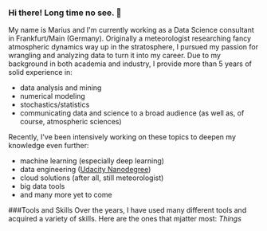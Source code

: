 ### Hi there! Long time no see. 👋
My name is Marius and I'm currently working as a Data Science consultant in Frankfurt/Main (Germany). Originally a meteorologist researching fancy atmospheric dynamics way up in the stratosphere, I pursued my passion for wrangling and analyzing data to turn it into my career. Due to my background in both academia and industry, I provide more than 5 years of solid experience in:
  - data analysis and mining
  - numerical modeling
  - stochastics/statistics 
  - communicating data and science to a broad audience (as well as, of course, atmospheric sciences)

Recently, I've been intensively working on these topics to deepen my knowledge even further:
  - machine learning (especially deep learning)
  - data engineering ([Udacity Nanodegree](https://www.udacity.com/course/data-engineer-nanodegree--nd027))
  - cloud solutions (after all, still meteorologist)
  - big data tools
  - and many more yet to come
  
 ###Tools and Skills
 Over the years, I have used many different tools and acquired a variety of skills. Here are the ones that mjatter most:
 *Things*

<!--
**mhauck-FFM/mhauck-FFM** is a ✨ _special_ ✨ repository because its `README.md` (this file) appears on your GitHub profile.

Here are some ideas to get you started:

- 🔭 I’m currently working on ...
- 🌱 I’m currently learning ...
- 👯 I’m looking to collaborate on ...
- 🤔 I’m looking for help with ...
- 💬 Ask me about ...
- 📫 How to reach me: ...
- 😄 Pronouns: ...
- ⚡ Fun fact: ...
-->
